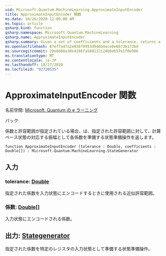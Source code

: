 ```yaml
---
uid: Microsoft.Quantum.MachineLearning.ApproximateInputEncoder
title: ApproximateInputEncoder 関数
ms.date: 10/26/2020 12:00:00 AM
ms.topic: article
qsharp.kind: function
qsharp.namespace: Microsoft.Quantum.MachineLearning
qsharp.name: ApproximateInputEncoder
qsharp.summary: Given a set of coefficients and a tolerance, returns a state preparation operation that prepares each coefficient as the corresponding amplitude of a computational basis state, up to the given tolerance.
ms.openlocfilehash: 67ef7a47a2e036f0953d946b4ace0e6673b173bd
ms.sourcegitcommit: 29e0d88a30e4166fa580132124b0eb57e1f0e986
ms.translationtype: MT
ms.contentlocale: ja-JP
ms.lasthandoff: 10/27/2020
ms.locfileid: "92720535"
---
```

# <a name="approximateinputencoder-function"></a>ApproximateInputEncoder 関数

名前空間: [Microsoft. Quantum の e ラーニング](xref:Microsoft.Quantum.MachineLearning)

パック [](https://nuget.org/packages/)


係数と許容範囲が指定されている場合、は、指定された許容範囲に対して、計算ベース状態の対応する振幅として各係数を準備する状態準備操作を返します。

```qsharp
function ApproximateInputEncoder (tolerance : Double, coefficients : Double[]) : Microsoft.Quantum.MachineLearning.StateGenerator
```


## <a name="input"></a>入力

### <a name="tolerance--double"></a>tolerance: [Double](xref:microsoft.quantum.lang-ref.double)

指定された係数を入力状態にエンコードするときに使用される近似許容範囲。


### <a name="coefficients--double"></a>係数: [Double](xref:microsoft.quantum.lang-ref.double)[]

入力状態にエンコードされる係数。



## <a name="output--stategenerator"></a>出力: [Stategenerator](xref:Microsoft.Quantum.MachineLearning.StateGenerator)

指定された係数を特定のレジスタの入力状態として準備する状態準備操作。